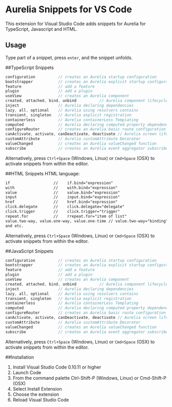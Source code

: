 # Aurelia Snippets for VS Code

This extension for Visual Studio Code adds snippets for Aurelia for TypeScript, Javascript and HTML.

## Usage
Type part of a snippet, press `enter`, and the snippet unfolds.

##TypeScript Snippets
```javascript
configuration          // creates an Aurelia startup configuration
bootstrapper           // creates an Aurelia explicit startup configuration
feature                // add a feature
plugin                 // add a plugin
useView                // creates an Aurelia component
created, attached, bind, unbind          // Aurelia component lifecycle
inject                 // Aurelia declaring dependencies
lazy, all, optional    // Aurelia using resolvers contains
transient, singleton   // Aurelia explicit registration 
containerless          // Aurelia containerLess Templating
computed               // Aurelia declaring computed property dependencies
configureRouter        // creates an Aurelia basic route configuration class
canActivate, activate, canDeactivate, deactivate // Aurelia screen lifecycle
customAttribute        // Aurelia customAttribute Decorator
valueChanged           // creates an Aurelia valueChanged function
subscribe              // creates an Aurelia event aggregator subscribe function
```
Alternatively, press `Ctrl+Space` (Windows, Linux) or `Cmd+Space` (OSX) to activate snippets from within the editor.

##HTML Snippets
HTML language:
``` html
if                   //    if.bind="expression"
with                 //    with.bind="expression"
value                //    value.bind="expression"
input                //    input.bind="expression"
href                 //    href.bind="expression"
click.delegate       //    click.delegate="delegate"
click.trigger        //    click.trigger="trigger"
repeat.for           //    rrepeat.for="item of list"    
value.two-way, value.one-way, value.one-time // value.two-way="binding"
and etc.
```
Alternatively, press `Ctrl+Space` (Windows, Linux) or `Cmd+Space` (OSX) to activate snippets from within the editor.

##JavaScript Snippets
```javascript
configuration          // creates an Aurelia startup configuration
bootstrapper           // creates an Aurelia explicit startup configuration
feature                // add a feature
plugin                 // add a plugin
useView                // creates an Aurelia component
created, attached, bind, unbind          // Aurelia component lifecycle
inject                 // Aurelia declaring dependencies
lazy, all, optional    // Aurelia using resolvers contains
transient, singleton   // Aurelia explicit registration 
containerless          // Aurelia containerLess Templating
computed               // Aurelia declaring computed property dependencies
configureRouter        // creates an Aurelia basic route configuration class
canActivate, activate, canDeactivate, deactivate // Aurelia screen lifecycle
customAttribute        // Aurelia customAttribute Decorator
valueChanged           // creates an Aurelia valueChanged function
subscribe              // creates an Aurelia event aggregator subscribe function
```
Alternatively, press `Ctrl+Space` (Windows, Linux) or `Cmd+Space` (OSX) to activate snippets from within the editor.

##Installation
1. Install Visual Studio Code 0.10.11 or higher
2. Launch Code
3. From the command palette Ctrl-Shift-P (Windows, Linux) or Cmd-Shift-P (OSX)
4. Select Install Extension
5. Choose the extension
6. Reload Visual Studio Code
